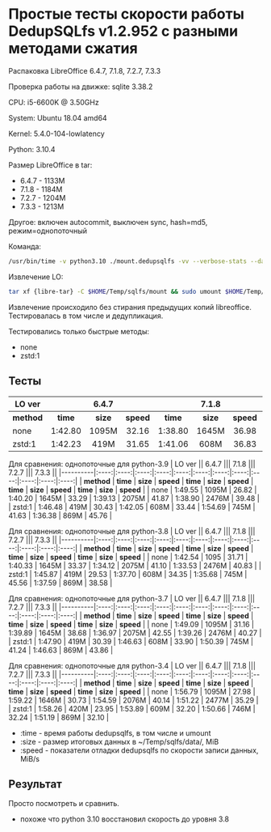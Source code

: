 # Простые тесты скорости работы DedupSQLfs v1.2.952 с разными методами сжатия

Распаковка LibreOffice 6.4.7, 7.1.8, 7.2.7, 7.3.3

Проверка работы на движке: sqlite 3.38.2

CPU: i5-6600K @ 3.50GHz

System: Ubuntu 18.04 amd64

Kernel: 5.4.0-104-lowlatency

Python: 3.10.4

Размер LibreOffice в tar:

* 6.4.7 - 1133M
* 7.1.8 - 1184M
* 7.2.7 - 1204M
* 7.3.3 - 1213M

Другое: включен autocommit, выключен sync, hash=md5, режим=однопоточный

Команда:
```sh
/usr/bin/time -v python3.10 ./mount.dedupsqlfs -vv --verbose-stats --data $HOME/Temp/sqlfs/data/ --compress {method} --no-sync --no-cache-flusher --minimal-compress-size -1 -o noatime $HOME/Temp/sqlfs/mount
```

Извлечение LO:
```sh
tar xf {libre-tar} -C $HOME/Temp/sqlfs/mount && sudo umount $HOME/Temp/sqlfs/mount
```

Извлечение происходило без стирания предыдущих копий libreoffice. Тестировалась в том числе и дедупликация.

Тестировались только быстрые методы:

* none
* zstd:1

## Тесты

| LO ver   || 6.4.7 ||| 7.1.8 ||| 7.2.7 ||| 7.3.3 ||
|----------|:----:|:----:|:----:|:----:|:----:|:----:|:----:|:----:|:----:|:----:|:----:|:----:|
| **method** | **time** | **size** | **speed** | **time** | **size** | **speed** | **time** | **size** | **speed** | **time** | **size** | **speed** |
| none     | 1:42.80 | 1095M | 32.16 | 1:38.80 | 1645M | 36.98 | 1:37.99 | 2075M | 39.06 | 1:35.77 | 2476M | 46.07 |
| zstd:1   | 1:42.23 | 419M | 31.65 | 1:41.06 | 608M | 36.83 | 1:35.57 | 745M | 43.44 | 1:32.53 | 869M | 40.70 |

Для сравнения: однопоточные для python-3.9
| LO ver   || 6.4.7 ||| 7.1.8 ||| 7.2.7 ||| 7.3.3 ||
|----------|:----:|:----:|:----:|:----:|:----:|:----:|:----:|:----:|:----:|:----:|:----:|:----:|
| **method** | **time** | **size** | **speed** | **time** | **size** | **speed** | **time** | **size** | **speed** | **time** | **size** | **speed** |
| none     | 1:49.55 | 1095M | 26.82 | 1:40.20 | 1645M | 33.29 | 1:39.13 | 2075M | 41.87 | 1:38.90 | 2476M | 39.48 |
| zstd:1   | 1:46.48 | 419M | 30.43 | 1:42.05 | 608M | 33.44 | 1:54.69 | 745M | 41.63 | 1:36.38 | 869M | 45.76 |

Для сравнения: однопоточные для python-3.8
| LO ver   || 6.4.7 ||| 7.1.8 ||| 7.2.7 ||| 7.3.3 ||
|----------|:----:|:----:|:----:|:----:|:----:|:----:|:----:|:----:|:----:|:----:|:----:|:----:|
| **method** | **time** | **size** | **speed** | **time** | **size** | **speed** | **time** | **size** | **speed** | **time** | **size** | **speed** |
| none     | 1:42.54 | 1095 | 31.71 | 1:40.33 | 1645M | 33.37 | 1:34.12 | 2075M | 41.10 | 1:33.53 | 2476M | 40.83 |
| zstd:1   | 1:45.87 | 419M | 29.53 | 1:37.70 | 608M | 34.35 | 1:35.68 | 745M | 45.56 | 1:37.59 | 869M | 38.58 |

Для сравнения: однопоточные для python-3.7
| LO ver   || 6.4.7 ||| 7.1.8 ||| 7.2.7 ||| 7.3.3 ||
|----------|:----:|:----:|:----:|:----:|:----:|:----:|:----:|:----:|:----:|:----:|:----:|:----:|
| **method** | **time** | **size** | **speed** | **time** | **size** | **speed** | **time** | **size** | **speed** | **time** | **size** | **speed** |
| none     | 1:49.09 | 1095M | 31.16 | 1:39.89 | 1645M | 38.68 | 1:36.97 | 2075M | 42.55 | 1:39.26 | 2476M | 40.27 |
| zstd:1   | 1:47.90 | 419M | 30.39 | 1:46.63 | 608M | 33.90 | 1:50.39 | 745M | 41.24 | 1:46.63 | 869M | 43.86 |

Для сравнения: однопоточные для python-3.4
| LO ver   || 6.4.7 ||| 7.1.8 ||| 7.2.7 ||| 7.3.3 ||
|----------|:----:|:----:|:----:|:----:|:----:|:----:|:----:|:----:|:----:|:----:|:----:|:----:|
| **method** | **time** | **size** | **speed** | **time** | **size** | **speed** | **time** | **size** | **speed** | **time** | **size** | **speed** |
| none     | 1:56.79 | 1095M | 27.98 | 1:59.22 | 1646M | 30.73 | 1:54.59 | 2076M | 40.14 | 1:51.22 | 2477M | 35.29 |
| zstd:1   | 1:58.26 | 420M | 23.95 | 1:53.89 | 609M | 32.20 | 1:50.66 | 746M | 32.24 | 1:51.19 | 869M | 32.10 |

* :time  - время работы dedupsqlfs, в том числе и umount
* :size  - размер итоговых данных в ~/Temp/sqlfs/data/, MiB
* :speed - показатели отладки dedupsqlfs по скорости записи данных, MiB/s

## Результат

Просто посмотреть и сравнить.

- похоже что python 3.10 восстановил скорость до уровня 3.8
